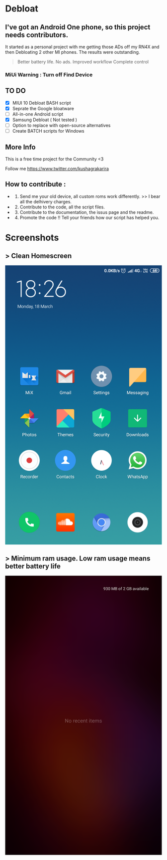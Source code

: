 # Debloat

## I've got an Android One phone, so this project needs contributors.

It started as a personal  project with me getting those ADs off my RN4X and then Debloating 2 other MI phones.
The results were outstanding.
> Better battery life.
> No ads.
> Improved workflow
> Complete control

### MiUi Warning : Turn off Find Device

## TO DO
- [x] MIUI 10 Debloat BASH script
- [x] Seprate the Google bloatware
- [ ] All-in-one Android script
- [x] Samsung Debloat ( Not tested )
- [ ] Option to replace with open-source alternatives
- [ ] Create BATCH scripts for Windows

## More Info
This is a free time project for the Community <3

Follow me https://www.twitter.com/kushagrakarira

## How to contribute :

- 1. Send me your old device, all custom roms work differently. >> I bear all the delhivery charges.
- 2. Contribute to the  code, all the script files.
- 3. Contribute to the documentation, the issus page and the readme.
- 4. Promote the code !! Tell your friends how our script has helped you.

# Screenshots
## > Clean Homescreen
![Screenshot](/HomeScreen.png)

## > Minimum ram usage. Low ram usage means better battery life
![Screenshot](/RecentScreen.png)


